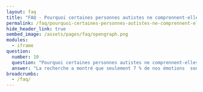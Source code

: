 ```yaml
---
layout: faq
title: "FAQ - Pourquoi certaines personnes autistes ne comprennent-elles pas les expressions faciales et le langage corporel ?"
permalink: /faq/pourquoi-certaines-personnes-autistes-ne-comprennent-elles-pas-les-expressions-faciales-et-le-langage-corporel
hide_header_link: true
oembed_image: /assets/pages/faq/opengraph.png
modules:
  - iframe
question: 
  number: 10
  question: "Pourquoi certaines personnes autistes ne comprennent-elles pas les expressions faciales et le langage corporel ?"
  answer: "La recherche a montré que seulement 7 % de nos émotions  sont communiquées par les mots. Cela signifie que 93 % est communiqué par le langage non verbal. Environ 55 % de la communication passe par les expressions du visage, les gestes et 38 % de la communication passe par le ton de la voix (Mehrabian, 1987). Pas étonnant qu'il soit difficile de comprendre ce que nous disons !Avec 3 000 expressions du visage, il est difficile de savoir quelle émotion une personne ressent sans connaître le contexte. Suis-je en train de pleurer parce que j'ai gagné une course, ou suis-je en train de pleurer parce que je suis triste ?Les personnes autistes souvent ne regardent pas le visage de leur interlocuteur, et quand elles le font, il peut être difficile de savoir quelle émotion est exprimée par telle ou telle expression. Si la personne me sourit, est-elle sincère ou sarcastique ?La prochaine fois que vous parlez à quelqu'un, pensez à tous les gestes que vous faites et imaginez comment il peut être difficile pour une personne autiste d'en comprendre la signification. "
breadcrumbs:
  - /faq/
---
```


